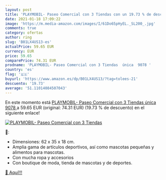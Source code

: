 ```yaml
---
layout: post
title: 'PLAYMOBIL- Paseo Comercial con 3 Tiendas con un 19.73 % de descuento'
date: 2021-01-18 17:09:22
image: 'https://m.media-amazon.com/images/I/61Do65pHyEL._SL200_.jpg'
comments: true
category: ofertas
author: ring
slug: 'B01LX4US13-es'
actualPrice: 59.65 EUR
currency: EUR
price: 59.65
comparePrice: 74.31 EUR
prodname: 'PLAYMOBIL- Paseo Comercial con 3 Tiendas  única  9078 '
country: 'es'
flag: '🇪🇸'
buyurl: 'https://www.amazon.es/dp/B01LX4US13/?tag=tolees-21'
descuento: '19.73'
average: '51.11014084507043'
---
```


En este momento está [PLAYMOBIL- Paseo Comercial con 3 Tiendas  única  9078 ](https://www.amazon.es/dp/B01LX4US13/?tag=tolees-21) a 59.65 EUR (original: 74.31 EUR) (19.73 %  de descuento) en el siguiente enlace!

[![PLAYMOBIL- Paseo Comercial con 3 Tiendas](https://m.media-amazon.com/images/I/61Do65pHyEL._SL200_.jpg)](https://www.amazon.es/dp/B01LX4US13/?tag=tolees-21)

🔎:

- Dimensiones: 62 x 35 x 18 cm.
- Amplia gama de artículos deportivos, así como mascotas pequeñas y alimentos para mascotas.
- Con mucha ropa y accesorios
- Con boutique de moda, tienda de mascotas y de deportes.

[🛒 Aquí!!!](https://www.amazon.es/dp/B01LX4US13/?tag=tolees-21)
